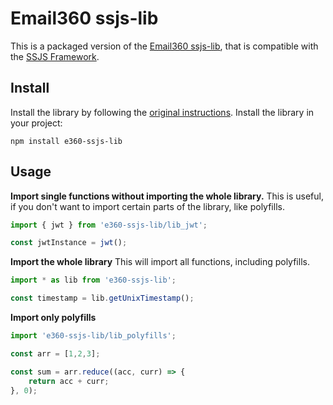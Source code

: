 # Email360 ssjs-lib 
This is a packaged version of the [Email360 ssjs-lib](https://github.com/email360/ssjs-lib), that is compatible with the [SSJS Framework](https://adessose.github.io/ssjs-webpack/). 
## Install
Install the library by following the [original instructions](https://github.com/email360/ssjs-lib?tab=readme-ov-file#quick-start).
Install the library in your project: 
```
npm install e360-ssjs-lib
```
## Usage
**Import single functions without importing the whole library.**
This is useful, if you don't want to import certain parts of the library, like polyfills.
```javascript
import { jwt } from 'e360-ssjs-lib/lib_jwt';

const jwtInstance = jwt();
```
**Import the whole library**
This will import all functions, including polyfills.
```javascript
import * as lib from 'e360-ssjs-lib';

const timestamp = lib.getUnixTimestamp();
``` 
**Import only polyfills**
```javascript
import 'e360-ssjs-lib/lib_polyfills';

const arr = [1,2,3];

const sum = arr.reduce((acc, curr) => {
    return acc + curr;
}, 0);
```



